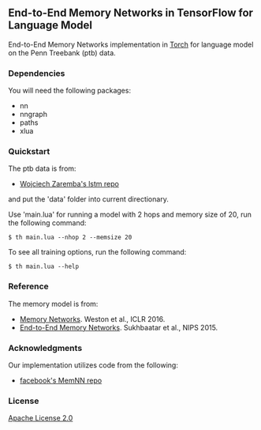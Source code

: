 ## End-to-End Memory Networks in TensorFlow for Language Model

End-to-End Memory Networks implementation in [Torch](http://torch.ch/) for language model on the Penn Treebank (ptb) data.


### Dependencies

You will need the following packages:
* nn
* nngraph
* paths
* xlua


### Quickstart

The ptb data is from:

* [Wojciech Zaremba's lstm repo](https://github.com/wojzaremba/lstm)

and put the 'data' folder into current directionary.
	
Use 'main.lua' for running a model with 2 hops and memory size of 20, run the following command:

	$ th main.lua --nhop 2 --memsize 20
	
To see all training options, run the following command:

	$ th main.lua --help
	
	
### Reference

The memory model is from:
* [Memory Networks](https://arxiv.org/pdf/1410.3916.pdf). Weston et al., ICLR 2016.
* [End-to-End Memory Networks](https://papers.nips.cc/paper/5846-end-to-end-memory-networks.pdf). Sukhbaatar et al., NIPS 2015.


### Acknowledgments

Our implementation utilizes code from the following:
* [facebook's MemNN repo](https://github.com/facebook/MemNN)


### License

[Apache License 2.0](http://www.apache.org/licenses/LICENSE-2.0)

